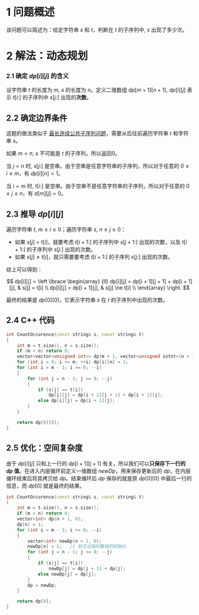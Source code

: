 # 1 问题概述 

该问题可以简述为：给定字符串 $s$ 和 $t$，判断在 $t$ 的子序列中, $s$ 出现了多少次。

# 2 解法：动态规划

### 2.1 确定 $dp[i][j]$ 的含义

设字符串 $t$ 的长度为 $m$, $s$ 的长度为 $n$。定义二维数组 $dp[m + 1][n + 1]$, $dp[i][j]$ 表示 $t[i:]$ 的子序列中 $s[j:]$ 出现的**次数**。

## 2.2 确定边界条件

这题的做法类似于 [最长连续公共子序列问题](https://github.com/SakuraMayAi/Tricks-of-Programming/blob/main/Algorithms%20And%20Data%20Structure/%E5%AD%90%E5%BA%8F%E5%88%97%E6%9C%89%E5%85%B3%E9%97%AE%E9%A2%98.md#5-%E6%9C%80%E9%95%BF%E8%BF%9E%E7%BB%AD%E5%85%AC%E5%85%B1%E5%AD%90%E5%BA%8F%E5%88%97%E9%97%AE%E9%A2%98longest-consecutive-common-subsequence-lccs)，需要从后往前遍历字符串 $t$ 和字符串 $s$。

如果 $m < n$, $s$ 不可能是 $t$ 的子序列，所以返回0。

当 $j = n$ 时, $s[j:]$ 是空串。由于空串是任意字符串的子序列，所以对于任意的 $0 \le i \le m$，有 $dp[i][n] = 1$。

当 $i = m$ 时, $t[i:]$ 是空串。由于空串不是任意字符串的子序列，所以对于任意的 $0 \le j \le n$，有 $d[m][j] = 0$。

## 2.3 推导 $dp[i][j]$

遍历字符串 $t$, $m \ge i \ge 0$；遍历字符串 $s$, $n \ge j \ge 0$：
- 如果 $s[j]$ = $t[i]$，就要考虑 $t[i + 1:]$ 的子序列中 $s[j + 1:]$ 出现的次数，以及 $t[i + 1:]$ 的子序列中 $s[j:]$ 出现的次数。
- 如果 $s[j] \ne t[i]$，就只需要要考虑 $t[i + 1:]$ 的子序列 $s[j:]$ 出现的次数。

综上可以得到：

$$
dp[i][j] = \left \lbrace \begin{array} {ll}
dp[i][j] = dp[i + 1][j + 1] + dp[i + 1][j], & s[j] = t[i] \\
dp[i][j] = dp[i + 1][j], & s[j] \ne t[i] \\
\end{array} \right.
$$

最终的结果是 $dp[0][0]$，它表示字符串 $s$ 在 $t$ 的子序列中出现的次数。

## 2.4 C++ 代码

```cpp
int CountOccurence(const string& s, const string& t)
{
    int m = t.size(), n = s.size();
    if (m < n) return 0;
    vector<vector<unsigned int>> dp(m + 1, vector<unsigned intnt>(n + 1, 0));
    for (int i = 0; i <= m; ++i) dp[i][n] = 1;
    for (int i = m - 1; i >= 0; --i)
    {
        for (int j = n - 1; j >= 0; --j)
        {
            if (s[j] == t[i])
                dp[i][j] = dp[i + 1][j + 1] + dp[i + 1][j];
            else dp[i][j] = dp[i + 1][j];
        }
    }

    return dp[0][0];
}
```

## 2.5 优化：空间复杂度

由于 $dp[i][j]$ 只和上一行的 $dp[i + 1][j + 1]$ 有关，所以我们可以**只保存下一行的 $dp$ 值**。在进入内层循环前定义一维数组 $newDp$，用来保存更新后的 $dp$，在内层循环结束后将其拷贝给 $dp$。结束循环后 $dp$ 保存的就是原 $dp[0][0]$ 中最后一行的信息，而 $dp[0]$ 就是最终的结果。

```cpp
int CountOccurence(const string& s, const string& t)
{
    int m = t.size(), n = s.size();
    if (m > n) return 0;
    vector<int> dp(n + 1, 0);
    dp[n] = 1;
    for (int i = m - 1; i >= 0; --i)
    {
        vector<int> newDp(n + 1, 0);
        newDp[n] = 1;   // 别忘记临时数组的初始化
        for (int j = n - 1; j >= 0; --j)
        {
            if (s[j] == t[i])
                newDp[j] = dp[j + 1] + dp[j];
            else newDp[j] = dp[j];
        }
        dp = newDp;
    }

    return dp[0];
}
```
